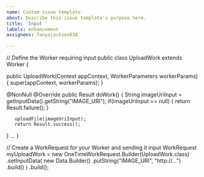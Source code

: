 ```yaml
---
name: Custom issue template
about: Describe this issue template's purpose here.
title: 'Input '
labels: enhancement
assignees: Tanyajackson638

---
```


// Define the Worker requiring input
public class UploadWork extends Worker {

   public UploadWork(Context appContext, WorkerParameters workerParams) {
       super(appContext, workerParams);
   }

   @NonNull
   @Override
   public Result doWork() {
       String imageUriInput = getInputData().getString("IMAGE_URI");
       if(imageUriInput == null) {
           return Result.failure();
       }

       uploadFile(imageUriInput);
       return Result.success();
   }
   ...
}

// Create a WorkRequest for your Worker and sending it input
WorkRequest myUploadWork =
      new OneTimeWorkRequest.Builder(UploadWork.class)
           .setInputData(
               new Data.Builder()
                   .putString("IMAGE_URI", "http://...")
                   .build()
           )
           .build();
